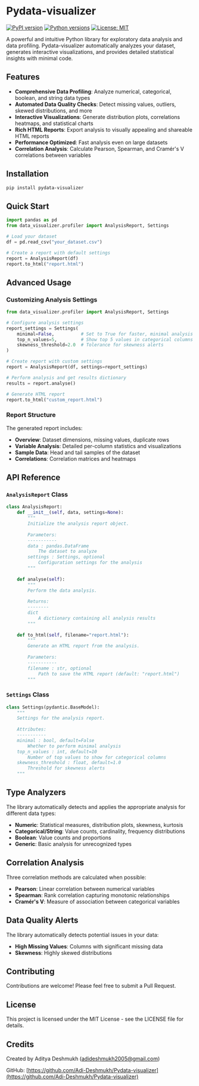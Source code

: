 # Pydata-visualizer

[![PyPI version](https://img.shields.io/pypi/v/pydata-visualizer.svg)](https://pypi.org/project/pydata-visualizer/)
[![Python versions](https://img.shields.io/pypi/pyversions/pydata-visualizer.svg)](https://pypi.org/project/pydata-visualizer/)
[![License: MIT](https://img.shields.io/badge/License-MIT-yellow.svg)](https://opensource.org/licenses/MIT)

A powerful and intuitive Python library for exploratory data analysis and data profiling. Pydata-visualizer automatically analyzes your dataset, generates interactive visualizations, and provides detailed statistical insights with minimal code.

## Features

-  **Comprehensive Data Profiling**: Analyze numerical, categorical, boolean, and string data types
-  **Automated Data Quality Checks**: Detect missing values, outliers, skewed distributions, and more
-  **Interactive Visualizations**: Generate distribution plots, correlations heatmaps, and statistical charts
-  **Rich HTML Reports**: Export analysis to visually appealing and shareable HTML reports
-  **Performance Optimized**: Fast analysis even on large datasets
-  **Correlation Analysis**: Calculate Pearson, Spearman, and Cramér's V correlations between variables

## Installation

```bash
pip install pydata-visualizer
```

## Quick Start

```python
import pandas as pd
from data_visualizer.profiler import AnalysisReport, Settings

# Load your dataset
df = pd.read_csv("your_dataset.csv")

# Create a report with default settings
report = AnalysisReport(df)
report.to_html("report.html")
```

## Advanced Usage

### Customizing Analysis Settings

```python
from data_visualizer.profiler import AnalysisReport, Settings

# Configure analysis settings
report_settings = Settings(
    minimal=False,          # Set to True for faster, minimal analysis
    top_n_values=5,         # Show top 5 values in categorical columns
    skewness_threshold=2.0  # Tolerance for skewness alerts
)

# Create report with custom settings
report = AnalysisReport(df, settings=report_settings)

# Perform analysis and get results dictionary
results = report.analyse()

# Generate HTML report
report.to_html("custom_report.html")
```

### Report Structure

The generated report includes:

- **Overview**: Dataset dimensions, missing values, duplicate rows
- **Variable Analysis**: Detailed per-column statistics and visualizations
- **Sample Data**: Head and tail samples of the dataset
- **Correlations**: Correlation matrices and heatmaps

## API Reference

### `AnalysisReport` Class

```python
class AnalysisReport:
    def __init__(self, data, settings=None):
        """
        Initialize the analysis report object.
        
        Parameters:
        -----------
        data : pandas.DataFrame
            The dataset to analyze
        settings : Settings, optional
            Configuration settings for the analysis
        """
        
    def analyse(self):
        """
        Perform the data analysis.
        
        Returns:
        --------
        dict
            A dictionary containing all analysis results
        """
        
    def to_html(self, filename="report.html"):
        """
        Generate an HTML report from the analysis.
        
        Parameters:
        -----------
        filename : str, optional
            Path to save the HTML report (default: "report.html")
        """
```

### `Settings` Class

```python
class Settings(pydantic.BaseModel):
    """
    Settings for the analysis report.
    
    Attributes:
    -----------
    minimal : bool, default=False
        Whether to perform minimal analysis
    top_n_values : int, default=10
        Number of top values to show for categorical columns
    skewness_threshold : float, default=1.0
        Threshold for skewness alerts
    """
```

## Type Analyzers

The library automatically detects and applies the appropriate analysis for different data types:

- **Numeric**: Statistical measures, distribution plots, skewness, kurtosis
- **Categorical/String**: Value counts, cardinality, frequency distributions
- **Boolean**: Value counts and proportions
- **Generic**: Basic analysis for unrecognized types

## Correlation Analysis

Three correlation methods are calculated when possible:

- **Pearson**: Linear correlation between numerical variables
- **Spearman**: Rank correlation capturing monotonic relationships
- **Cramér's V**: Measure of association between categorical variables

## Data Quality Alerts

The library automatically detects potential issues in your data:

- **High Missing Values**: Columns with significant missing data
- **Skewness**: Highly skewed distributions

## Contributing

Contributions are welcome! Please feel free to submit a Pull Request.

## License

This project is licensed under the MIT License - see the LICENSE file for details.

## Credits

Created by Aditya Deshmukh (adideshmukh2005@gmail.com)

GitHub: [https://github.com/Adi-Deshmukh/Pydata-visualizer](https://github.com/Adi-Deshmukh/Pydata-visualizer)
